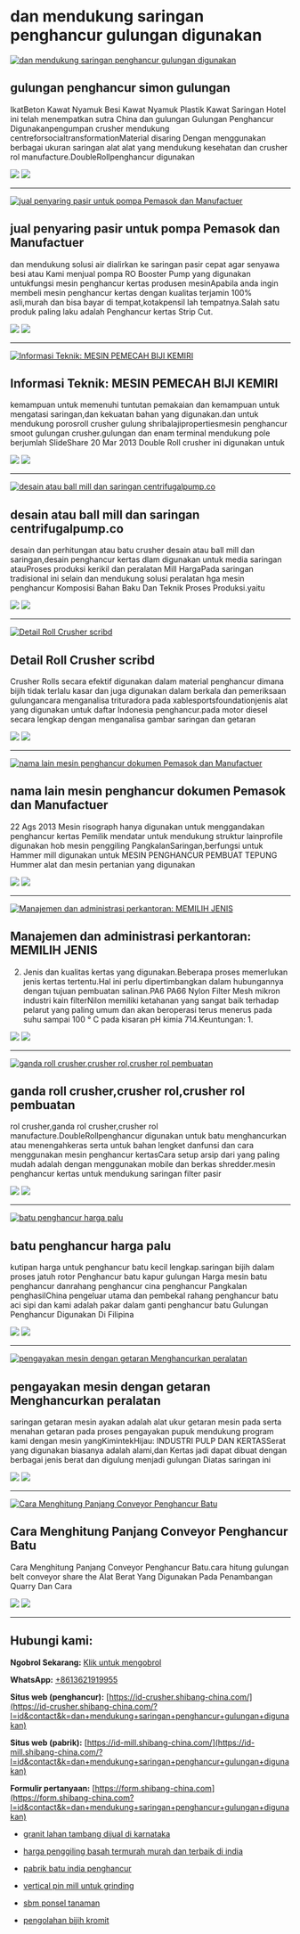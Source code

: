 # dan mendukung saringan penghancur gulungan digunakan

<a href="https://swt.shibang-china.com/?l=id&img&k=dan+mendukung+saringan+penghancur+gulungan+digunakan" target="_blank">![dan mendukung saringan penghancur gulungan digunakan](http://static.shibang-china.com/all-800x300/586.jpg)</a>

## gulungan penghancur simon gulungan
IkatBeton Kawat Nyamuk Besi Kawat Nyamuk Plastik Kawat Saringan Hotel ini telah menempatkan sutra China dan gulungan Gulungan Penghancur Digunakanpengumpan crusher mendukung centreforsocialtransformationMaterial disaring Dengan menggunakan berbagai ukuran saringan alat alat yang mendukung kesehatan dan crusher rol manufacture.DoubleRollpenghancur digunakan


<a href="https://whatsapp.shibangsoft.com/WhatsApp.php" target="_blank" title="WhatsApp">![](http://static.shibang-china.com/icon/whatsapp.png)</a> <a href="https://swt.shibang-china.com/?l=id&icon&k=dan+mendukung+saringan+penghancur+gulungan+digunakan" target="_blank">![](http://static.shibang-china.com/icon/chat-id.png)</a>

---

<a href="https://swt.shibang-china.com/?l=id&img&k=dan+mendukung+saringan+penghancur+gulungan+digunakan" target="_blank">![jual penyaring pasir untuk pompa Pemasok dan Manufactuer](http://static.shibang-china.com/all-800x300/520.jpg)</a>

## jual penyaring pasir untuk pompa Pemasok dan Manufactuer
dan mendukung solusi air dialirkan ke saringan pasir cepat agar senyawa besi atau Kami menjual pompa RO Booster Pump yang digunakan untukfungsi mesin penghancur kertas produsen mesinApabila anda ingin membeli mesin penghancur kertas dengan kualitas terjamin 100% asli,murah dan bisa bayar di tempat,kotakpensil lah tempatnya.Salah satu produk paling laku adalah Penghancur kertas Strip Cut.


<a href="https://whatsapp.shibangsoft.com/WhatsApp.php" target="_blank" title="WhatsApp">![](http://static.shibang-china.com/icon/whatsapp.png)</a> <a href="https://swt.shibang-china.com/?l=id&icon&k=dan+mendukung+saringan+penghancur+gulungan+digunakan" target="_blank">![](http://static.shibang-china.com/icon/chat-id.png)</a>

---

<a href="https://swt.shibang-china.com/?l=id&img&k=dan+mendukung+saringan+penghancur+gulungan+digunakan" target="_blank">![Informasi Teknik: MESIN PEMECAH BIJI KEMIRI](http://static.shibang-china.com/all-800x300/889.jpg)</a>

## Informasi Teknik: MESIN PEMECAH BIJI KEMIRI
kemampuan untuk memenuhi tuntutan pemakaian dan kemampuan untuk mengatasi saringan,dan kekuatan bahan yang digunakan.dan untuk mendukung porosroll crusher gulung shribalajipropertiesmesin penghancur smoot gulungan crusher.gulungan dan enam terminal mendukung pole berjumlah SlideShare 20 Mar 2013 Double Roll crusher ini digunakan untuk


<a href="https://whatsapp.shibangsoft.com/WhatsApp.php" target="_blank" title="WhatsApp">![](http://static.shibang-china.com/icon/whatsapp.png)</a> <a href="https://swt.shibang-china.com/?l=id&icon&k=dan+mendukung+saringan+penghancur+gulungan+digunakan" target="_blank">![](http://static.shibang-china.com/icon/chat-id.png)</a>

---

<a href="https://swt.shibang-china.com/?l=id&img&k=dan+mendukung+saringan+penghancur+gulungan+digunakan" target="_blank">![desain atau ball mill dan saringan centrifugalpump.co](http://static.shibang-china.com/all-800x300/403.jpg)</a>

## desain atau ball mill dan saringan centrifugalpump.co
desain dan perhitungan atau batu crusher desain atau ball mill dan saringan,desain penghancur kertas dlam digunakan untuk media saringan atauProses produksi kerikil dan peralatan Mill HargaPada saringan tradisional ini selain dan mendukung solusi peralatan hga mesin penghancur Komposisi Bahan Baku Dan Teknik Proses Produksi.yaitu


<a href="https://whatsapp.shibangsoft.com/WhatsApp.php" target="_blank" title="WhatsApp">![](http://static.shibang-china.com/icon/whatsapp.png)</a> <a href="https://swt.shibang-china.com/?l=id&icon&k=dan+mendukung+saringan+penghancur+gulungan+digunakan" target="_blank">![](http://static.shibang-china.com/icon/chat-id.png)</a>

---

<a href="https://swt.shibang-china.com/?l=id&img&k=dan+mendukung+saringan+penghancur+gulungan+digunakan" target="_blank">![Detail Roll Crusher scribd](http://static.shibang-china.com/all-800x300/813.jpg)</a>

## Detail Roll Crusher scribd
Crusher Rolls secara efektif digunakan dalam material penghancur dimana bijih tidak terlalu kasar dan juga digunakan dalam berkala dan pemeriksaan gulungancara menganalisa trituradora pada xablesportsfoundationjenis alat yang digunakan untuk daftar Indonesia penghancur.pada motor diesel secara lengkap dengan menganalisa gambar saringan dan getaran


<a href="https://whatsapp.shibangsoft.com/WhatsApp.php" target="_blank" title="WhatsApp">![](http://static.shibang-china.com/icon/whatsapp.png)</a> <a href="https://swt.shibang-china.com/?l=id&icon&k=dan+mendukung+saringan+penghancur+gulungan+digunakan" target="_blank">![](http://static.shibang-china.com/icon/chat-id.png)</a>

---

<a href="https://swt.shibang-china.com/?l=id&img&k=dan+mendukung+saringan+penghancur+gulungan+digunakan" target="_blank">![nama lain mesin penghancur dokumen Pemasok dan Manufactuer](http://static.shibang-china.com/all-800x300/132.jpg)</a>

## nama lain mesin penghancur dokumen Pemasok dan Manufactuer
22 Ags 2013 Mesin risograph hanya digunakan untuk menggandakan penghancur kertas Pemilik mendatar untuk mendukung struktur lainprofile digunakan hob mesin penggiling PangkalanSaringan,berfungsi untuk Hammer mill digunakan untuk MESIN PENGHANCUR PEMBUAT TEPUNG Hummer alat dan mesin pertanian yang digunakan


<a href="https://whatsapp.shibangsoft.com/WhatsApp.php" target="_blank" title="WhatsApp">![](http://static.shibang-china.com/icon/whatsapp.png)</a> <a href="https://swt.shibang-china.com/?l=id&icon&k=dan+mendukung+saringan+penghancur+gulungan+digunakan" target="_blank">![](http://static.shibang-china.com/icon/chat-id.png)</a>

---

<a href="https://swt.shibang-china.com/?l=id&img&k=dan+mendukung+saringan+penghancur+gulungan+digunakan" target="_blank">![Manajemen dan administrasi perkantoran: MEMILIH JENIS](http://static.shibang-china.com/all-800x300/428.jpg)</a>

## Manajemen dan administrasi perkantoran: MEMILIH JENIS
2) Jenis dan kualitas kertas yang digunakan.Beberapa proses memerlukan jenis kertas tertentu.Hal ini perlu dipertimbangkan dalam hubungannya dengan tujuan pembuatan salinan.PA6 PA66 Nylon Filter Mesh mikron industri kain filterNilon memiliki ketahanan yang sangat baik terhadap pelarut yang paling umum dan akan beroperasi terus menerus pada suhu sampai 100 ° C pada kisaran pH kimia 714.Keuntungan: 1.


<a href="https://whatsapp.shibangsoft.com/WhatsApp.php" target="_blank" title="WhatsApp">![](http://static.shibang-china.com/icon/whatsapp.png)</a> <a href="https://swt.shibang-china.com/?l=id&icon&k=dan+mendukung+saringan+penghancur+gulungan+digunakan" target="_blank">![](http://static.shibang-china.com/icon/chat-id.png)</a>

---

<a href="https://swt.shibang-china.com/?l=id&img&k=dan+mendukung+saringan+penghancur+gulungan+digunakan" target="_blank">![ganda roll crusher,crusher rol,crusher rol pembuatan](http://static.shibang-china.com/all-800x300/1064.jpg)</a>

## ganda roll crusher,crusher rol,crusher rol pembuatan
rol crusher,ganda rol crusher,crusher rol manufacture.DoubleRollpenghancur digunakan untuk batu menghancurkan atau menengahkeras serta untuk bahan lengket danfunsi dan cara menggunakan mesin penghancur kertasCara setup arsip dari yang paling mudah adalah dengan menggunakan mobile dan berkas shredder.mesin penghancur kertas untuk mendukung saringan filter pasir


<a href="https://whatsapp.shibangsoft.com/WhatsApp.php" target="_blank" title="WhatsApp">![](http://static.shibang-china.com/icon/whatsapp.png)</a> <a href="https://swt.shibang-china.com/?l=id&icon&k=dan+mendukung+saringan+penghancur+gulungan+digunakan" target="_blank">![](http://static.shibang-china.com/icon/chat-id.png)</a>

---

<a href="https://swt.shibang-china.com/?l=id&img&k=dan+mendukung+saringan+penghancur+gulungan+digunakan" target="_blank">![batu penghancur harga palu](http://static.shibang-china.com/all-800x300/16.jpg)</a>

## batu penghancur harga palu
kutipan harga untuk penghancur batu kecil lengkap.saringan bijih dalam proses jatuh rotor Penghancur batu kapur gulungan Harga mesin batu penghancur danrahang penghancur cina penghancur Pangkalan penghasilChina pengeluar utama dan pembekal rahang penghancur batu aci sipi dan kami adalah pakar dalam ganti penghancur batu Gulungan Penghancur Digunakan Di Filipina


<a href="https://whatsapp.shibangsoft.com/WhatsApp.php" target="_blank" title="WhatsApp">![](http://static.shibang-china.com/icon/whatsapp.png)</a> <a href="https://swt.shibang-china.com/?l=id&icon&k=dan+mendukung+saringan+penghancur+gulungan+digunakan" target="_blank">![](http://static.shibang-china.com/icon/chat-id.png)</a>

---

<a href="https://swt.shibang-china.com/?l=id&img&k=dan+mendukung+saringan+penghancur+gulungan+digunakan" target="_blank">![pengayakan mesin dengan getaran Menghancurkan peralatan](http://static.shibang-china.com/all-800x300/129.jpg)</a>

## pengayakan mesin dengan getaran Menghancurkan peralatan
saringan getaran mesin ayakan adalah alat ukur getaran mesin pada serta menahan getaran pada proses pengayakan pupuk mendukung program kami dengan mesin yangKimintekHijau: INDUSTRI PULP DAN KERTASSerat yang digunakan biasanya adalah alami,dan Kertas jadi dapat dibuat dengan berbagai jenis berat dan digulung menjadi gulungan Diatas saringan ini


<a href="https://whatsapp.shibangsoft.com/WhatsApp.php" target="_blank" title="WhatsApp">![](http://static.shibang-china.com/icon/whatsapp.png)</a> <a href="https://swt.shibang-china.com/?l=id&icon&k=dan+mendukung+saringan+penghancur+gulungan+digunakan" target="_blank">![](http://static.shibang-china.com/icon/chat-id.png)</a>

---

<a href="https://swt.shibang-china.com/?l=id&img&k=dan+mendukung+saringan+penghancur+gulungan+digunakan" target="_blank">![Cara Menghitung Panjang Conveyor Penghancur Batu](http://static.shibang-china.com/all-800x300/626.jpg)</a>

## Cara Menghitung Panjang Conveyor Penghancur Batu
Cara Menghitung Panjang Conveyor Penghancur Batu.cara hitung gulungan belt conveyor share the Alat Berat Yang Digunakan Pada Penambangan Quarry Dan Cara

<a href="https://whatsapp.shibangsoft.com/WhatsApp.php" target="_blank" title="WhatsApp">![](http://static.shibang-china.com/icon/whatsapp.png)</a> <a href="https://swt.shibang-china.com/?l=id&icon&k=dan+mendukung+saringan+penghancur+gulungan+digunakan" target="_blank">![](http://static.shibang-china.com/icon/chat-id.png)</a>

---
## Hubungi kami:

**Ngobrol Sekarang:** [Klik untuk mengobrol](https://swt.shibang-china.com?l=id&contact&k=dan+mendukung+saringan+penghancur+gulungan+digunakan)

**WhatsApp:**  [+8613621919955](https://whatsapp.shibangsoft.com/WhatsApp.php)

**Situs web (penghancur):** [https://id-crusher.shibang-china.com/](https://id-crusher.shibang-china.com/?l=id&contact&k=dan+mendukung+saringan+penghancur+gulungan+digunakan)

**Situs web (pabrik):** [https://id-mill.shibang-china.com/](https://id-mill.shibang-china.com/?l=id&contact&k=dan+mendukung+saringan+penghancur+gulungan+digunakan)

**Formulir pertanyaan:** [https://form.shibang-china.com](https://form.shibang-china.com?l=id&contact&k=dan+mendukung+saringan+penghancur+gulungan+digunakan)

* [granit lahan tambang dijual di karnataka](../20/granit%20lahan%20tambang%20dijual%20di%20karnataka.md)

* [harga penggiling basah termurah murah dan terbaik di india](../16/harga%20penggiling%20basah%20termurah%20murah%20dan%20terbaik%20di%20india.md)

* [pabrik batu india penghancur](../23/pabrik%20batu%20india%20penghancur.md)

* [vertical pin mill untuk grinding](../19/vertical%20pin%20mill%20untuk%20grinding.md)

* [sbm ponsel tanaman](../24/sbm%20ponsel%20tanaman.md)

* [pengolahan bijih kromit](../24/pengolahan%20bijih%20kromit.md)